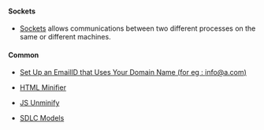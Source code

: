 #### Sockets

- [Sockets](https://www.tutorialspoint.com/unix_sockets/what_is_socket.htm) allows communications between two different processes on the same or different machines.

#### Common

- [Set Up an EmailID that Uses Your Domain Name (for eg : info@a.com)](https://problogger.com/how-to-set-up-an-email-account-that-uses-your-domain-name/)
- [HTML Minifier](https://www.willpeavy.com/minifier/)
- [JS Unminify](https://unminify.com/)

- [SDLC Models](https://www.testbytes.net/blog/types-software-testing-models/)
